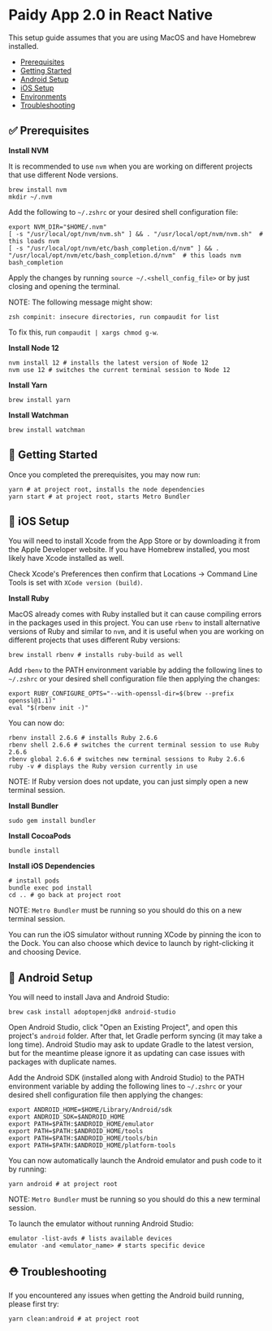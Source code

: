 # Paidy App 2.0 in React Native

This setup guide assumes that you are using MacOS and have Homebrew installed.

- [Prerequisites](#-prerequisites)
- [Getting Started](#-getting-started)
- [Android Setup](#-android-setup)
- [iOS Setup](#-ios-setup)
- [Environments](#-environments)
- [Troubleshooting](#-troubleshooting)

## ✅ Prerequisites

**Install NVM**

It is recommended to use `nvm` when you are working on different projects that use different Node versions.

```shell
brew install nvm
mkdir ~/.nvm
```

Add the following to `~/.zshrc` or your desired shell configuration file:

```shell
export NVM_DIR="$HOME/.nvm"
[ -s "/usr/local/opt/nvm/nvm.sh" ] && . "/usr/local/opt/nvm/nvm.sh"  # this loads nvm
[ -s "/usr/local/opt/nvm/etc/bash_completion.d/nvm" ] && . "/usr/local/opt/nvm/etc/bash_completion.d/nvm"  # this loads nvm bash_completion
```

Apply the changes by running `source ~/.<shell_config_file>` or by just closing and opening the terminal.

NOTE: The following message might show:

```
zsh compinit: insecure directories, run compaudit for list
```

To fix this, run `compaudit | xargs chmod g-w`.

**Install Node 12**

```shell
nvm install 12 # installs the latest version of Node 12
nvm use 12 # switches the current terminal session to Node 12
```

**Install Yarn**

```shell
brew install yarn
```

**Install Watchman**

```
brew install watchman
```

## 🎉 Getting Started

Once you completed the prerequisites, you may now run:

```shell
yarn # at project root, installs the node dependencies
yarn start # at project root, starts Metro Bundler
```

## 📱 iOS Setup

You will need to install Xcode from the App Store or by downloading it from the Apple Developer website. If you have Homebrew installed, you most likely have Xcode installed as well.

Check Xcode's Preferences then confirm that Locations -> Command Line Tools is set with `XCode version (build)`.

**Install Ruby**

MacOS already comes with Ruby installed but it can cause compiling errors in the packages used in this project. You can use `rbenv` to install alternative versions of Ruby and similar to `nvm`, and it is useful when you are working on different projects that uses different Ruby versions:

```shell
brew install rbenv # installs ruby-build as well
```

Add `rbenv` to the PATH environment variable by adding the following lines to `~/.zshrc` or your desired shell configuration file then applying the changes:

```shell
export RUBY_CONFIGURE_OPTS="--with-openssl-dir=$(brew --prefix openssl@1.1)"
eval "$(rbenv init -)"
```

You can now do:

```shell
rbenv install 2.6.6 # installs Ruby 2.6.6
rbenv shell 2.6.6 # switches the current terminal session to use Ruby 2.6.6
rbenv global 2.6.6 # switches new terminal sessions to Ruby 2.6.6
ruby -v # displays the Ruby version currently in use
```

NOTE: If Ruby version does not update, you can just simply open a new terminal session.

**Install Bundler**

```shell
sudo gem install bundler
```

**Install CocoaPods**

```shell
bundle install
```

**Install iOS Dependencies**

```shell
# install pods
bundle exec pod install
cd .. # go back at project root
```

NOTE: `Metro Bundler` must be running so you should do this on a new terminal session.

You can run the iOS simulator without running XCode by pinning the icon to the Dock. You can also choose which device to launch by right-clicking it and choosing Device.

## 🤖 Android Setup

You will need to install Java and Android Studio:

```shell
brew cask install adoptopenjdk8 android-studio
```

Open Android Studio, click "Open an Existing Project", and open this project's `android` folder. After that, let Gradle perform syncing (it may take a long time). Android Studio may ask to update Gradle to the latest version, but for the meantime please ignore it as updating can case issues with packages with duplicate names.

Add the Android SDK (installed along with Android Studio) to the PATH environment variable by adding the following lines to `~/.zshrc` or your desired shell configuration file then applying the changes:

```shell
export ANDROID_HOME=$HOME/Library/Android/sdk
export ANDROID_SDK=$ANDROID_HOME
export PATH=$PATH:$ANDROID_HOME/emulator
export PATH=$PATH:$ANDROID_HOME/tools
export PATH=$PATH:$ANDROID_HOME/tools/bin
export PATH=$PATH:$ANDROID_HOME/platform-tools
```

You can now automatically launch the Android emulator and push code to it by running:

```shell
yarn android # at project root
```

NOTE: `Metro Bundler` must be running so you should do this a new terminal session.

To launch the emulator without running Android Studio:

```shell
emulator -list-avds # lists available devices
emulator -and <emulator_name> # starts specific device
```

## ⛑ Troubleshooting

If you encountered any issues when getting the Android build running, please first try:

```shell
yarn clean:android # at project root
```
